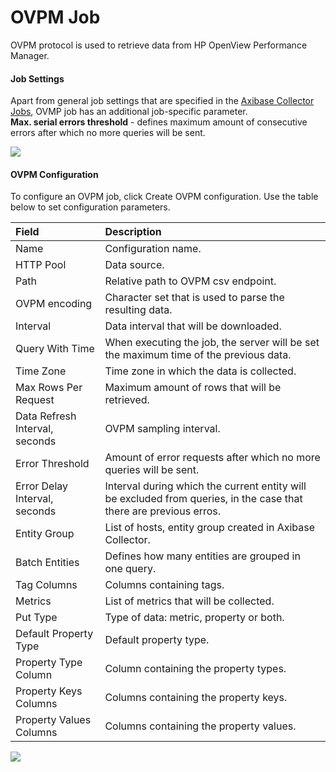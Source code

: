 # OVPM Job
OVPM protocol is used to retrieve data from HP OpenView Performance Manager.
#### Job Settings
Apart from general job settings that are specified in the [Axibase Collector Jobs](https://github.com/axibase/axibase-collector-docs/blob/master/job-generic.md), OVMP job has an additional job-specific parameter. <br>
**Max. serial errors threshold** - defines maximum amount of consecutive errors after which no more queries will be sent.

![](https://axibase.com/wp-content/uploads/2015/08/ovpm_settings.png)

#### OVPM Configuration 
To configure an OVPM job, click Create OVPM configuration.
Use the table below to set configuration parameters. 

| Field        | Description           |
|:------------- |:--------------|
|  Name    | Configuration name.   |
| HTTP Pool  | Data source. |
| Path  | 	Relative path to OVPM csv endpoint. |
| OVPM encoding | 	Character set that is used to parse the resulting data. |
| Interval  | Data interval that will be downloaded. |
| Query With Time  | When executing the job, the server will be set the maximum time of the previous data. |
| Time Zone | Time zone in which the data is collected. |
| Max Rows Per Request  | Maximum amount of rows that will be retrieved.  |
| Data Refresh Interval, seconds | OVPM sampling interval. |
| Error Threshold  | Amount of error requests after which no more queries will be sent. |
| Error Delay Interval, seconds  | Interval during which the current entity will be excluded from queries, in the case that there are previous erros.  |
| Entity Group | List of hosts, entity group created in Axibase Collector. |
| Batch Entities  | Defines how many entities are grouped in one query. |
| Tag Columns | Columns containing tags. |
|  Metrics | List of metrics that will be collected. |
| Put Type  | Type of data: metric, property or both. |
| Default Property Type  | Default property type. |
| Property Type Column  | Column containing the property types. |
| Property Keys Columns  | Columns containing the property keys. |
| Property Values Columns  | Columns containing the property values. |

![](https://axibase.com/wp-content/uploads/2016/03/ovpm_config.png)
